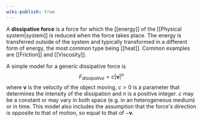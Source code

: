 ```yaml
---
wiki-publish: true
---
```

A **dissipative force** is a force for which the [[energy]] of the [[Physical system|system]] is reduced when the force takes place. The energy is transferred outside of the system and typically transformed in a different form of energy, the most common type being [[heat]]. Common examples are [[Friction]] and [[Viscosity]].

A simple model for a generic dissipative force is
$$F_{dissipative}=c|\mathbf{v}|^{n}$$
where $\mathbf{v}$ is the velocity of the object moving, $c>0$ is a parameter that determines the intensity of the dissipation and $n$ is a positive integer. $c$ may be a constant or may vary in both space (e.g. in an heterogeneous medium) or in time. This model also includes the assumption that the force's direction is opposite to that of motion, so equal to that of $-\mathbf{v}$.